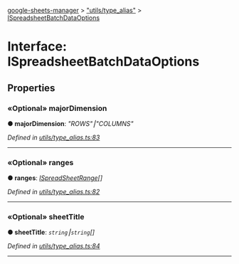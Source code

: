 [google-sheets-manager](../README.md) > ["utils/type_alias"](../modules/_utils_type_alias_.md) > [ISpreadsheetBatchDataOptions](../interfaces/_utils_type_alias_.ispreadsheetbatchdataoptions.md)



# Interface: ISpreadsheetBatchDataOptions


## Properties
<a id="majordimension"></a>

### «Optional» majorDimension

**●  majorDimension**:  *"ROWS"⎮"COLUMNS"* 

*Defined in [utils/type_alias.ts:83](https://github.com/AbdelrahmanRamadan/google-sheets-manager/blob/d86bb83/src/utils/type_alias.ts#L83)*





___

<a id="ranges"></a>

### «Optional» ranges

**●  ranges**:  *[ISpreadSheetRange](_utils_type_alias_.ispreadsheetrange.md)[]* 

*Defined in [utils/type_alias.ts:82](https://github.com/AbdelrahmanRamadan/google-sheets-manager/blob/d86bb83/src/utils/type_alias.ts#L82)*





___

<a id="sheettitle"></a>

### «Optional» sheetTitle

**●  sheetTitle**:  *`string`⎮`string`[]* 

*Defined in [utils/type_alias.ts:84](https://github.com/AbdelrahmanRamadan/google-sheets-manager/blob/d86bb83/src/utils/type_alias.ts#L84)*





___


